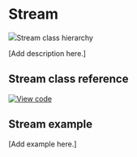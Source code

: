 # Stream

<span class="images">![](https://os.mbed.com/docs/mbed-os/v6.5/mbed-os-api-doxy/classmbed_1_1_stream.png)<span>Stream class hierarchy</span></span>

[Add description here.]

## Stream class reference

[![View code](https://www.mbed.com/embed/?type=library)](https://os.mbed.com/docs/mbed-os/v6.5/mbed-os-api-doxy/classmbed_1_1_stream.html)

## Stream example

[Add example here.]
